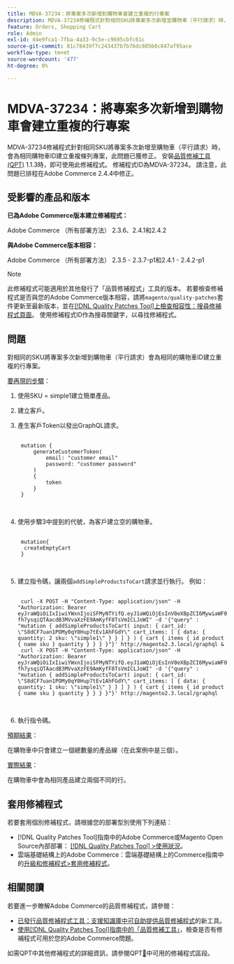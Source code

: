 ```yaml
---
title: MDVA-37234：將專案多次新增到購物車會建立重複的行專案
description: MDVA-37234修補程式針對相同SKU將專案多次新增至購物車（平行請求）時，會為相同購物車ID建立重複條列專案，此問題已獲修正。 安裝[Quality Patches Tool (QPT)](https://experienceleague.adobe.com/zh-hant/docs/commerce-knowledge-base/kb/announcements/commerce-announcements/magento-quality-patches-released-new-tool-to-self-serve-quality-patches) 1.1.3後，即可使用此修補程式。 修補程式ID為MDVA-37234。 請注意，此問題已排程在Adobe Commerce 2.4.4中修正。
feature: Orders, Shopping Cart
role: Admin
exl-id: d4e9fca1-7fba-4a33-9c5e-c9695cbfc61c
source-git-commit: 81c78439f7c243437b7b76dc80560c847af95ace
workflow-type: tm+mt
source-wordcount: '477'
ht-degree: 0%

---
```


# MDVA-37234：將專案多次新增到購物車會建立重複的行專案

MDVA-37234修補程式針對相同SKU將專案多次新增至購物車（平行請求）時，會為相同購物車ID建立重複條列專案，此問題已獲修正。 安裝[品質修補工具(QPT)](https://experienceleague.adobe.com/zh-hant/docs/commerce-knowledge-base/kb/announcements/commerce-announcements/magento-quality-patches-released-new-tool-to-self-serve-quality-patches) 1.1.3時，即可使用此修補程式。 修補程式ID為MDVA-37234。 請注意，此問題已排程在Adobe Commerce 2.4.4中修正。

## 受影響的產品和版本

**已為Adobe Commerce版本建立修補程式：**

Adobe Commerce （所有部署方法） 2.3.6、2.4.1和2.4.2

**與Adobe Commerce版本相容：**

Adobe Commerce （所有部署方法） 2.3.5 - 2.3.7-p1和2.4.1 - 2.4.2-p1

>[!NOTE]
>
>此修補程式可能適用於其他發行了「品質修補程式」工具的版本。 若要檢查修補程式是否與您的Adobe Commerce版本相容，請將`magento/quality-patches`套件更新至最新版本，並在[[!DNL Quality Patches Tool]上檢查相容性：搜尋修補程式頁面](https://experienceleague.adobe.com/zh-hant/docs/commerce-knowledge-base/kb/announcements/commerce-announcements/magento-quality-patches-released-new-tool-to-self-serve-quality-patches)。 使用修補程式ID作為搜尋關鍵字，以尋找修補程式。

## 問題

對相同的SKU將專案多次新增到購物車（平行請求）會為相同的購物車ID建立重複的行專案。

<u>要再現的步驟</u>：

1. 使用SKU = simple1建立簡單產品。
1. 建立客戶。
1. 產生客戶Token以發出GraphQL請求。

   <pre>
    <code class="language-graphql">
    mutation &lbrace;
        generateCustomerToken(
            email: "customer email"
            password: "customer password"
        )
        &lbrace;
            token
        &rbrace;
    &rbrace;
    </code>
    </pre>

1. 使用步驟3中提到的代號，為客戶建立空的購物車。

   <pre>
    <code class="language-graphql">
    mutation&lbrace;
     createEmptyCart
    &rbrace;
    </code>
    </pre>

1. 建立指令碼，讓兩個`addSimpleProductsToCart`請求並行執行。 例如：

   <pre>
    <code class="language-#!/bin/bash">
    curl -X POST -H "Content-Type: application/json" -H "Authorization: Bearer eyJraWQiOiIxIiwiYWxnIjoiSFMyNTYifQ.eyJ1aWQiOjEsInV0eXBpZCI6MywiaWF0IjoxNjIzOTUyNjcwLCJleHAiOjE2MjM5NTYyNzB9.-fh7ysqiQTAacdB3MVvaXzFE9AmKyfF8TsVmICLJoWI" -d '{"query" : "mutation { addSimpleProductsToCart( input: { cart_id: \"S8dCF7uan1POMy0qY0Hup7tEv1AhFGdY\" cart_items: [ { data: { quantity: 2 sku: \"simple1\" } } ] } ) { cart { items { id product { name sku } quantity } } } }"}' http://magento2.3.local/graphql &
    curl -X POST -H "Content-Type: application/json" -H "Authorization: Bearer eyJraWQiOiIxIiwiYWxnIjoiSFMyNTYifQ.eyJ1aWQiOjEsInV0eXBpZCI6MywiaWF0IjoxNjIzOTUyNjcwLCJleHAiOjE2MjM5NTYyNzB9.-fh7ysqiQTAacdB3MVvaXzFE9AmKyfF8TsVmICLJoWI" -d '{"query" : "mutation { addSimpleProductsToCart( input: { cart_id: \"S8dCF7uan1POMy0qY0Hup7tEv1AhFGdY\" cart_items: [ { data: { quantity: 1 sku: \"simple1\" } } ] } ) { cart { items { id product { name sku } quantity } } } }"}' http://magento2.3.local/graphql
    </code>
    </pre>

1. 執行指令碼。

<u>預期結果</u>：

在購物車中只會建立一個總數量的產品線（在此案例中是三個）。

<u>實際結果</u>：

在購物車中會為相同產品建立兩個不同的行。

## 套用修補程式

若要套用個別修補程式，請根據您的部署型別使用下列連結：

* [!DNL Quality Patches Tool]指南中的Adobe Commerce或Magento Open Source內部部署： [[!DNL Quality Patches Tool] >使用狀況](/help/tools/quality-patches-tool/usage.md)。
* 雲端基礎結構上的Adobe Commerce：雲端基礎結構上的Commerce指南中的[升級和修補程式>套用修補程式](https://experienceleague.adobe.com/docs/commerce-cloud-service/user-guide/develop/upgrade/apply-patches.html?lang=zh-Hant)。

## 相關閱讀

若要進一步瞭解Adobe Commerce的品質修補程式，請參閱：

* [已發行品質修補程式工具：支援知識庫中可自助提供品質修補程式](https://experienceleague.adobe.com/zh-hant/docs/commerce-knowledge-base/kb/announcements/commerce-announcements/magento-quality-patches-released-new-tool-to-self-serve-quality-patches)的新工具。
* [使用[!DNL Quality Patches Tool]指南中的「品質修補工具」](/help/tools/quality-patches-tool/patches-available-in-qpt/check-patch-for-magento-issue-with-magento-quality-patches.md)，檢查是否有修補程式可用於您的Adobe Commerce問題。

如需QPT中其他修補程式的詳細資訊，請參閱QPT[&#128279;](https://experienceleague.adobe.com/tools/commerce-quality-patches/index.html?lang=zh-Hant)中可用的修補程式區段。
